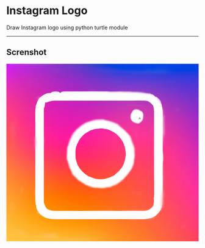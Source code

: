 # Instagram Logo
Draw Instagram logo using python turtle module 
<hr>

## Screnshot
<img src="https://github.com/udaychugh/Python_Turtle_Graphics/blob/main/Instagram_logo/.idea/insta_logo.jpg">
